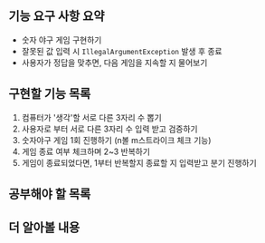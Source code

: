 ## 기능 요구 사항 요약

- 숫자 야구 게임 구현하기
- 잘못된 값 입력 시 `IllegalArgumentException` 발생 후 종료
- 사용자가 정답을 맞추면, 다음 게임을 지속할 지 물어보기

## 구현할 기능 목록

1. 컴퓨터가 '생각'할 서로 다른 3자리 수 뽑기
2. 사용자로 부터 서로 다른 3자리 수 입력 받고 검증하기
3. 숫자야구 게임 1회 진행하기 (n볼 m스트라이크 체크 기능)
4. 게임 종료 여부 체크하며 2~3 반복하기
5. 게임이 종료되었다면, 1부터 반복할지 종료할 지 입력받고 분기 진행하기

## 공부해야 할 목록

## 더 알아볼 내용


